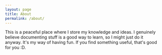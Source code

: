 ```yaml
---
layout: page
title: About
permalink: /about/
---
```


This is a peaceful place where I store my knowledge and ideas. I genuinely believe documenting stuff is a good way to learn, so I might just do it anyway. It's my way of having fun. If you find something useful, that's good for you :D.
